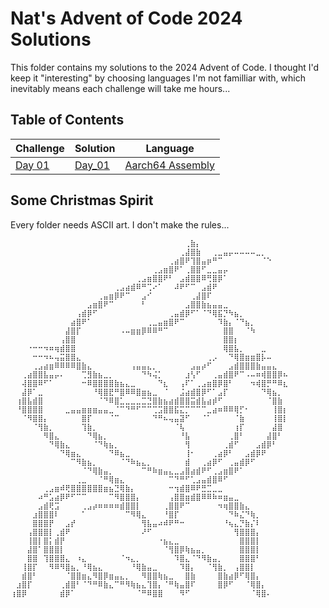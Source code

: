 # Nat's Advent of Code 2024 Solutions

This folder contains my solutions to the 2024 Advent of Code. I thought I'd keep
it "interesting" by choosing languages I'm not familliar with, which inevitably
means each challenge will take me hours...

## Table of Contents

| Challenge                                     | Solution            | Language                                                                                  |
|-----------------------------------------------|---------------------|-------------------------------------------------------------------------------------------|
| [Day 01](https://adventofcode.com/2024/day/1) | [Day_01](./Day_01/) | [Aarch64 Assembly](https://documentation-service.arm.com/static/64e7245d04d0d65e67136806) |

## Some Christmas Spirit

Every folder needs ASCII art. I don't make the rules...

```text
⠀⠀⠀⠀⠀⠀⠀⠀⠀⠀⠀⠀⠀⠀⠀⠀⠀⠀⠀⠀⠀⠀⠀⠀⠀⠀⠀⠀⠀⠀⠀⠀⢀⣷⡄⠀⠀⠀⠀⠀⠀⠀⠀⠀⠀⠀⠀⠀⠀⠀⠀
⠀⠀⠀⠀⠀⠀⠀⠀⠀⠀⠀⠀⠀⠀⠀⠀⠀⠀⠀⠀⠀⠀⠀⠀⠀⠀⠀⠀⠀⠀⠀⢀⣼⣿⣷⠀⠀⢀⣀⣤⡤⠤⠤⠤⠤⣀⡀⠀⠀⠀⠀
⠀⠀⠀⠀⠀⠀⠀⠀⠀⠀⠀⠀⠀⠀⠀⠀⠀⠀⠀⠀⠀⠀⠀⠀⠀⠀⠀⠀⠀⢀⣴⣿⠟⢹⣿⣤⡶⠛⠉⠀⠀⠀⠀⠀⠀⠀⠈⠑⠀⠀⠀
⠀⠀⠀⠀⠀⠀⠀⠀⠀⠀⠀⠀⠀⠀⠀⠀⠀⠀⠀⠀⠀⠀⠀⠀⠀⠀⢀⣠⣶⣿⠟⠁⢀⣿⣿⠋⣀⣀⣤⡤⠀⠀⠀⠀⠀⠀⠀⠀⠀⠀⠀
⠀⠀⠀⠀⠀⠀⠀⠀⠀⠀⠀⠀⠀⠀⠀⠀⠀⠀⠀⠀⠀⠀⠀⢀⣠⣶⣿⣿⠟⠃⠀⣠⣾⣿⣿⠿⢛⣿⡿⠁⠀⠀⠀⠀⠀⠀⠀⠀⠀⠀⠀
⠀⠀⠀⠀⠀⠀⠀⠀⠀⠀⠀⠀⠀⠀⠀⠀⠀⠀⠀⢀⣠⣴⣾⠿⠛⢉⠔⠁⠀⠀⠼⠟⠋⠉⠀⣠⣾⠟⠀⠀⠀⠀⠀⠀⠀⠀⠀⠀⠀⠀⠀
⠀⠀⠀⠀⠀⠀⠀⠀⠀⠀⠀⠀⠀⠀⠀⠀⢀⣤⣶⡿⠟⠉⠀⠀⣠⠊⠀⠀⠀⠀⠀⠀⠀⢀⣼⣿⠏⠀⠀⠀⠀⠀⠀⠀⠀⠀⠀⠀⠀⠀⠀
⠀⠀⠀⠀⠀⠀⠀⠀⠀⠀⠀⠀⠀⠀⣠⣶⣿⠟⠉⠀⠀⠀⠀⠀⠃⠀⠀⠀⠀⠀⠀⠀⣠⣿⣿⣷⣦⣤⣤⣀⠀⠀⠀⠀⠀⠀⠀⠀⠀⠀⠀
⠀⠀⠀⠀⠀⠀⠀⠀⠀⠀⠀⠀⢠⣾⡿⠋⠀⠀⠀⠀⠀⠀⠀⠀⠀⠀⠀⠀⠀⢀⣤⣾⡿⠋⠁⠈⠙⢿⣯⡙⠳⣦⡀⠀⠀⠀⠀⠀⠀⠀⠀
⠀⠀⠀⠀⠀⠀⠀⠀⠀⠀⠀⣴⣿⠟⠁⠀⠀⠀⠀⠀⠀⠀⠀⠀⠀⢀⣀⣤⣶⣿⠟⠉⠀⠀⠀⠀⠀⠀⠹⣷⡄⠈⠙⣦⡀⠀⠀⠀⠀⠀⠀
⠀⠀⠀⠀⠀⠀⠀⠀⠀⠀⣼⣿⡏⠀⠀⠀⠀⠀⠀⠀⠠⠤⣶⣶⡿⠿⠿⠛⠉⠀⠀⠀⠀⠀⠀⠀⠀⠀⠀⣿⣿⠀⠀⠈⠳⠀⠀⠀⠀⠀⠀
⠀⠀⠀⠀⠀⠀⠀⠀⠀⢠⣿⣿⠀⠀⠀⠀⠀⠀⠀⠀⠀⠀⠀⠀⠀⠀⠀⠀⠀⠀⠀⠀⠀⠀⠀⠀⠀⠀⠀⣿⣿⡆⠀⠀⠀⠀⠀⠀⠀⠀⠀
⠀⠀⠀⠐⠒⠒⠲⠶⢶⣾⣿⣿⠀⠀⠀⠀⠀⠀⠀⠀⠀⠀⠀⠀⠀⠀⠀⠀⠀⠀⠀⠀⠀⠀⠀⠀⠀⠀⠀⢿⣿⣧⡀⠀⠀⠀⣀⠀⠀⠀⠀
⠀⠀⠀⠀⠒⠒⠲⠦⢤⣭⣿⣿⣄⠀⠀⠀⠀⠀⠀⠀⠀⠀⠀⠀⠀⠀⠀⠀⠀⠀⠀⠀⠀⠀⠀⠀⢀⡠⠀⠀⠙⢿⣿⣶⣶⣿⡧⠤⠀⠀⠀
⠀⠀⠀⠀⢀⣠⣴⣶⠿⠿⠿⠿⣿⣷⣄⠀⠀⠀⠀⠀⠀⠀⢠⣤⣤⣄⡀⠀⠀⠀⠀⠀⠀⣠⣤⡴⠋⠀⠀⠀⣠⣾⣿⣿⣿⣷⣤⣤⣄⠀⠀
⠀⠀⢀⣴⣿⣿⣧⣤⡤⠄⠀⠀⠀⢉⣻⣷⣦⣀⡀⠀⠀⠀⠀⠀⠙⠳⢬⡁⠀⠀⠀⠀⣰⢣⠋⠀⠀⢀⣤⣾⣿⠟⠉⠠⠤⠶⢾⣿⣿⡿⠦
⠀⠀⢼⣿⣿⠿⠋⠁⠀⠀⠀⠀⠀⠒⠿⣿⣿⣿⣿⣷⣦⣄⣀⠀⠀⠀⠀⠙⣆⠀⠀⢠⠏⠁⢀⣠⣶⣿⡿⣿⠃⠀⠀⠀⠲⢾⣿⡛⠛⠿⣆
⠀⠀⣼⡿⠁⣀⠀⠀⠀⠀⠀⠀⠀⠀⠀⠘⢿⣿⣟⠛⣿⠿⠿⣿⣶⣦⣀⠀⠈⠀⠀⣨⣴⣾⣿⡿⠋⠁⣠⡏⠀⠀⠀⠀⠀⠀⠙⢿⣦⡀⠀
⠀⢰⣿⣧⣾⣿⠀⠀⠀⠀⠀⠀⠀⠀⠀⠀⠈⠙⠿⣿⣁⣀⣀⣀⣉⣙⣿⣷⣦⣴⣾⣿⣿⣭⣾⣧⣴⡾⠋⠀⠀⠀⠀⠀⠀⠀⠀⠈⣿⣷⠀
⠀⠘⣿⣿⣿⣿⠀⠀⠀⠀⣀⣤⣤⣶⣶⣶⣤⣤⣀⠈⠉⠙⠛⠋⠉⠉⢉⣩⣿⣿⣯⣍⡉⠉⠉⠉⣀⣴⠶⠿⠿⢿⡋⠂⠀⠀⠀⠀⢸⣿⡆
⠀⠀⠈⠻⣿⣿⡄⠀⠀⠀⠀⠀⠀⣿⡏⠀⠀⠀⠈⠉⠀⠀⠀⠀⠀⠀⠙⠛⠦⢤⣤⣽⠋⠀⠀⠈⠁⠀⠀⠀⠀⠈⣷⠀⠀⠀⠀⠀⢸⣿⡇
⠀⠀⠀⠀⠈⢻⣷⡀⠀⠀⠀⠀⠀⢹⣷⡀⠀⠀⠀⠀⠀⠀⠀⠀⠀⠀⠀⠀⠀⠀⠈⢧⠀⠀⠀⠀⠀⠀⠀⠀⠀⢰⡏⠀⠀⠀⠀⠀⣼⣿⠀
⠀⠀⠀⠀⠀⠀⠻⣿⣄⠀⠀⠀⠀⠀⠙⢿⣦⡀⠀⠀⠀⠀⠀⠀⠀⠀⠀⠀⠀⠀⠀⠘⣧⠀⠀⠀⠀⠀⠀⠀⢀⣿⠃⠀⠀⠀⠀⣼⣿⠃⠀
⠀⠀⠀⠀⠀⠀⠀⠙⢿⣷⣄⠀⠀⠀⠀⠈⠙⢷⣦⡀⠀⠀⠀⠀⠀⠀⠀⠀⠀⠀⠀⠀⢻⠀⠀⠀⠀⠀⠀⢀⣾⠋⠀⠀⠀⣠⣾⡿⠃⠀⠀
⠀⠀⠀⠀⠀⠀⠀⠀⠀⠙⢿⣶⣄⠀⠀⠀⠀⠀⠙⠿⣦⣀⠀⠀⠀⠀⠀⠀⠀⠀⠀⠀⢸⠂⠀⠀⠀⢀⣴⡿⠃⠀⠀⣠⣾⡿⠟⠀⠀⠀⠀
⠀⠀⠀⠀⠀⠀⠀⠀⠀⠀⠀⠉⠻⣷⣦⡀⠀⠀⠀⠀⠈⠙⠷⣦⣄⡀⠀⠀⠀⠀⠀⠀⣾⠀⠀⢀⣴⡿⠋⠀⢀⣤⣾⡿⠋⠀⠀⠀⠀⠀⠀
⠀⠀⠀⠀⠀⠀⠀⠀⠀⠀⠀⠀⠀⠈⠙⢿⣷⣤⡀⠀⠀⠀⠀⠀⠉⠛⠷⣶⣤⣄⣀⣠⣿⣴⣾⠟⠋⢀⣠⣶⣿⠟⠁⠀⠀⠀⠀⠀⠀⠀⠀
⠀⠀⠀⠀⠀⠀⠀⠀⠀⠀⠀⠀⢀⣀⠀⠀⠈⠛⢿⣶⣄⠀⠀⠀⠀⠀⠀⠀⠀⠉⠙⠛⠋⢁⣠⣤⣾⣿⠿⠋⠀⠀⠀⠀⠀⠀⠀⠀⠀⠀⠀
⠀⠀⠀⠀⠀⠀⢀⣠⣶⠾⢟⣿⣿⣿⣿⣿⣿⣶⣦⣙⢿⣷⡄⠀⠀⠀⠀⠀⠀⠒⢲⣾⣿⠿⠟⣛⣉⣀⣀⠀⠀⠀⠀⠀⠀⠀⠀⠀⠀⠀⠀
⠀⠀⠀⠀⠀⠴⠛⣡⣴⡿⠟⠋⠉⠉⠀⠀⠀⠀⠉⠻⣿⣿⣿⡄⠀⠀⠀⠀⠀⢠⣿⣿⣶⣾⣿⠿⠿⠷⠶⣶⣤⣀⠀⠀⠀⠀⠀⠀⠀⠀⠀
⠀⠀⠀⠀⠀⣠⣾⢟⣩⠀⠀⠀⠀⢀⣠⡴⠶⠶⠶⠶⣾⣿⣿⡇⠀⠀⠀⠀⢀⣿⣿⠟⠉⠀⠀⠀⠀⠀⠲⢶⣿⣿⣷⣄⠀⠀⠀⠀⠀⠀⠀
⠀⠀⠀⠀⣰⣿⣿⣿⠇⠀⠀⠀⠀⠁⠀⠀⠀⠀⠀⠀⠀⠉⠻⢿⣄⠀⠀⠀⠘⣿⡏⠀⠀⠀⠀⠀⠀⠀⠀⠀⠙⠷⣌⠙⢷⡀⠀⠀⠀⠀⠀
⠀⠀⠀⠀⣿⣿⣿⡟⠀⠀⣠⡞⠀⠀⠀⠀⠀⠀⠀⠀⠀⠀⠀⠀⢻⣧⣤⠴⠾⠟⠛⠒⠀⠀⠀⠀⠀⠀⠀⠘⢦⣄⡙⣷⡌⠇⠀⠀⠀⠀⠀
⠀⠀⠀⢠⣿⣿⣿⡇⢀⣾⠟⠀⠀⠀⠀⠀⠀⠀⠀⠀⠀⠀⠀⠀⠜⠋⠀⠀⠀⠀⠀⠀⠀⠀⠀⠀⠀⠀⠀⠀⠀⢻⣿⣿⣿⡄⠀⠀⠀⠀⠀
⠀⠀⠀⢸⣿⡇⣿⡅⣾⡟⠀⠀⠀⠀⠀⠀⠀⠀⠀⠀⠀⠀⠀⠀⠀⠀⠀⠐⣦⣄⣀⠀⠀⠀⠀⠀⠀⠀⠀⠀⠀⠀⣿⣿⣿⡇⠀⠀⠀⠀⠀
⠀⠀⠀⣼⣿⠁⣿⣿⣿⡇⠀⠀⠀⠀⠀⠀⠀⠀⠀⠀⠀⠀⠀⠀⠀⠀⠀⠀⠈⢻⣿⡿⢷⣦⣤⡀⠀⠀⠀⠀⠀⠀⣿⣿⣿⡇⠀⠀⠀⠀⠀
⠀⠀⠀⣿⣿⠀⢹⣿⣿⣿⣄⠀⠰⣄⠀⠀⠀⠀⠀⠀⠈⠲⣄⡀⠀⠀⠀⠀⠀⠀⠹⣿⣄⠈⠙⠻⣷⣤⡀⠀⠀⠀⣿⣿⣿⠃⠀⠀⠀⠀⠀
⠀⠀⢸⣿⡏⠀⠀⠻⠿⠻⣿⣦⡀⠘⢿⣦⣄⠀⠀⠀⠀⠀⠘⢿⣷⣤⣀⠀⠀⠀⠀⠹⣿⡄⠀⠀⠈⢻⣷⡀⠀⢠⣿⣿⡇⠀⠀⠀⠀⠀⠀
⠀⠀⣾⣿⠃⠀⠀⠀⠀⠀⠈⣿⣿⣶⣄⠻⣿⡿⣶⣤⣄⡀⠀⠀⠻⣿⣿⢷⣦⣀⠀⠀⣿⣷⠀⠀⠀⠀⣿⣷⣴⡿⠋⢿⣿⡄⠀⠀⠀⠀⠀
⠀⣰⣿⡏⠀⠀⠀⠀⠀⢀⣾⣿⠃⠈⠙⠛⠿⣷⣄⠉⠛⠻⢷⣦⣄⢹⣿⡄⠈⠛⢷⣤⣿⠏⠀⠀⠀⠀⣿⡿⠋⠀⠀⠈⢿⣿⡄⠀⠀⠀⠀
⢰⣿⡿⠀⠀⠀⠀⠀⠀⣾⡿⠁⠀⠀⠀⠀⠀⠀⠀⠀⠀⠀⠀⠈⠛⠿⣿⣿⠀⠀⠀⠻⠋⠀⠀⠀⠀⠀⠀⠀⠀⠀⠀⠀⠈⢿⣿⠄⠀⠀⠀
```